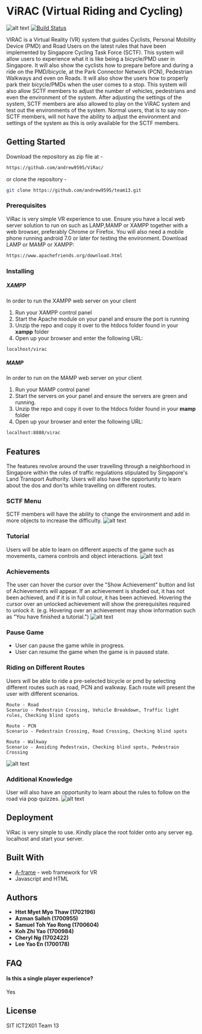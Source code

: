 # ViRAC (Virtual Riding and Cycling)
![alt text](https://github.com/andrew9595/ViRac/blob/master/Screenshots/menu.jpg)
[![Build Status](https://travis-ci.org/joemccann/dillinger.svg?branch=master)](https://travis-ci.org/joemccann/dillinger)

VIRAC is a Virtual Reality (VR) system that guides Cyclists, Personal Mobility Device (PMD) and Road Users on the latest rules that have been implemented by Singapore Cycling Task Force (SCTF). This system will allow users to experience what it is like being a bicycle/PMD user in Singapore. It will also show the cyclists how to prepare before and during a ride on the PMD/bicycle, at the Park Connector Network (PCN), Pedestrian Walkways and even on Roads. It will also show the users how to properly park their bicycle/PMDs when the user comes to a stop. This system will also allow SCTF members to adjust the number of vehicles, pedestrians and even the environment of the system. After adjusting the settings of the system, SCTF members are also allowed to play on the ViRAC system and test out the environments of the system. Normal users, that is to say non-SCTF members, will not have the ability to
adjust the environment and settings of the system as this is only available for the SCTF members.

## Getting Started 
Download the repository as zip file at -
```sh
https://github.com/andrew9595/ViRac/ 
```
or clone the repository -   
```sh
git clone https://github.com/andrew9595/team13.git
```

### Prerequisites
ViRac is very simple VR experience to use. Ensure you have a local web server solution to run on such as LAMP,MAMP or XAMPP together with a web browser, preferably Chrome or Firefox. You will also need a mobile phone running android 7.0 or later for testing the environment.
Download LAMP or MAMP or XAMPP:
```sh
https://www.apachefriends.org/download.html
```

### Installing
##### XAMPP
In order to run the XAMPP web server on your client
1. Run your XAMPP control panel
2. Start the Apache module on your panel and ensure the port is running
3. Unzip the repo and copy it over to the htdocs folder found in your **xampp** folder
3. Open up your browser and enter the following URL: 
```sh
localhost/virac
```

##### MAMP
In order to run on the MAMP web server on your client
1. Run your MAMP control panel
2. Start the servers on your panel and ensure the servers are green and running.
3. Unzip the repo and copy it over to the htdocs folder found in your **mamp** folder
3. Open up your browser and enter the following URL: 
```sh
localhost:8888/virac
```

## Features
The features revolve around the user travelling through a neighborhood in Singapore within the rules of traffic regulations stipulated by Singapore's Land Transport Authority. Users will also have the opportunity to learn about the dos and don'ts while travelling on different routes. 

### SCTF Menu
SCTF members will have the ability to change the environment and add in more objects to increase the difficulty.
![alt text](https://github.com/andrew9595/ViRac/blob/master/Screenshots/designer.jpg)

### Tutorial
Users will be able to learn on different aspects of the game such as movements, camera controls and object interactions.
![alt text](https://github.com/andrew9595/ViRac/blob/master/Screenshots/tutorial.jpg)

### Achievements
The user can hover the cursor over the "Show Achievement" button and list of Achievements will appear. If an achievement is shaded out, it has not been achieved, and if it is in full colour, it has been achieved. Hovering the cursor over an unlocked achievement will show the prerequisites required to unlock it. (e.g. Hovering over an achievement may show information such as "You have finished a tutorial.")
![alt text](https://github.com/andrew9595/ViRac/blob/master/Screenshots/tutorial.jpg)

### Pause Game
  - User can pause the game while in progress.
  - User can resume the game when the game is in paused state.

### Riding on Different Routes
Users will be able to ride a pre-selected bicycle or pmd by selecting different routes such as road, PCN and walkway. Each route will present the user with different scenarios.

	Route - Road
	Scenario - Pedestrain Crossing, Vehicle Breakdown, Traffic light rules, Checking blind spots
	
	Route - PCN
	Scenario - Pedestrain Crossing, Road Crossing, Checking blind spots
	
	Route - Walkway
	Scenario - Avoiding Pedestrain, Checking blind spots, Pedestrain Crossing
![alt text](https://github.com/andrew9595/ViRac/blob/master/Screenshots/level.png)

### Additional Knowledge
User will also have an opportunity to learn about the rules to follow on the road via pop quizzes.
![alt text](https://github.com/andrew9595/ViRac/blob/master/Screenshots/quiz.png)

## Deployment
ViRac is very simple to use. Kindly place the root folder onto any server eg. localhost and start your server.

## Built With
* [A-frame](https://github.com/aframevr/aframe) - web framework for VR
* Javascript and HTML

## Authors
* **Htet Myet Myo Thaw (1702196)**
* **Azman Salleh (1700955)**
* **Samuel Toh Yao Rong (1700604)**
* **Koh Zhi Yao (1700984)**
* **Cheryl Ng (1702422)**
* **Lee Yao En (1700178)**

## FAQ

#### Is this a single player experience?
Yes

License
----

SIT ICT2X01 Team 13 
